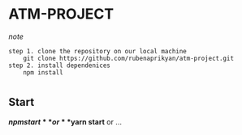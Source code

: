 # ATM-PROJECT
*note*
````
step 1. clone the repository on our local machine
    git clone https://github.com/rubenaprikyan/atm-project.git
step 2. install dependenices
    npm install     
```` 
#
## Start   
**$npm start** or **$yarn start** or ...
